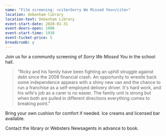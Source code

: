 ```yaml
---
name: "Film screening: <cite>Sorry We Missed You</cite>"
location: debenham-library
location-text: Debenham Library
event-start-date: 2020-01-31
event-doors-open: 1900
event-start-time: 1930
event-ticket-price: 5
breadcrumb: y
---
```


Join us for a community screening of <cite>Sorry We Missed You</cite> in the school hall.

> "Ricky and his family have been fighting an uphill struggle against debt since the 2008 financial crash. An opportunity to wrestle back some independence appears with a shiny new van and the chance to run a franchise as a self-employed delivery driver. It's hard work, and his wife's job as a carer is no easier. The family unit is strong but when both are pulled in different directions everything comes to breaking point."

Bring your own cushion for comfort if needed. Ice creams and licensed bar available.

Contact the library or Websters Newsagents in advance to book.
